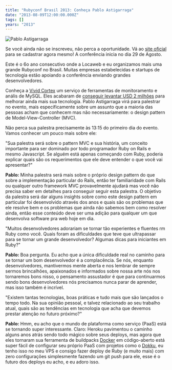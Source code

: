 ```yaml
---
title: "Rubyconf Brasil 2013: Conheça Pablo Astigarraga"
date: "2013-08-09T12:00:00.000Z"
tags: []
years: "2013"
---
```


<p></p>
<p><img src="http://www.rubyconf.com.br/assets/speakers/PabloAstigarraga-719eb0412701f47d718e49f5b8142860.jpg" srcset="http://www.rubyconf.com.br/assets/speakers/PabloAstigarraga-719eb0412701f47d718e49f5b8142860.jpg 2x" alt="Pablo Astigarraga"></p>
<p>Se você ainda não se inscreveu, não perca a oportunidade. Vá ao <a href="http://www.rubyconf.com.br">site oficial</a> para se cadastrar agora mesmo! A conferência inicia no dia 29 de Agosto.</p>
<p>Este é o 6o ano consecutivo onde a Locaweb e eu organizamos mais uma grande Rubyconf no Brasil. Muitas empresas estabelecidas e startups de tecnologia estão apoiando a conferência enviando grandes desenvolvedores.</p>
<p>Conheça a <a href="http://vividcortex.com">Vivid Cortex</a> um serviço de ferramentas de monitoramento e anális de MySQL. Eles acabaram de <a href="https://vividcortex.com/blog/2013/08/07/we-raised-2m-to-revolutionize-monitoring/">conseguir levantar USD 2 milhões</a> para melhorar ainda mais sua tecnologia. Pablo Astigarraga virá para palestrar no evento, mais especificamente sobre um assunto que a maioria das pessoas acham que conhecem mas não necessariamente: o design pattern de Model-View-Controller (MVC).</p>
<p>Não perca sua palestra precisamente às 13:15 do primeiro dia do evento. Vamos conhecer um pouco mais sobre ele:</p>
<p></p>
<p></p>
<p>"Sua palestra será sobre o pattern MVC e sua história, um conceito importante para ser dominado por todo programador Ruby on Rails e mesmo Javascript. Se alguém está apenas começando com Ruby, poderia explicar quais são os requerimentos que ele deve entender o que você vai apresentar?"</p>
<p><strong>Pablo:</strong> Minha palestra será mais sobre o próprio design pattern do que sobre a implementação particular do Rails, então ter familiaridade com Rails ou qualquer outro framework MVC provavelmente ajudará mas você não precisa saber em detalhes para conseguir seguir esta palestra. O objetivo da palestra será dar alguns insights sobre como este design pattern em particular foi desenvolvido através dos anos e quais são os problemas que ele resolve bem e os problemas que ainda não sabemos bem como resolver ainda, então esse conteúdo deve ser uma adição para qualquer um que desenvolva software pra web hoje em dia.</p>
<p>"Muitos desenvolvedores adorariam se tornar tão experientes e fluentes rm Ruby como você. Quais foram as dificuldades que teve que ultrapassar para se tornar um grande desenvolvedor? Algumas dicas para iniciantes em Ruby?"</p>
<p><strong>Pablo:</strong> Boa pergunta. Eu acho que a única dificuldade real no caminho para se tornar um bom desenvolvedor é a complacência. Se nós, enquanto desenvolvedores, mantivermos mente aberta e nos lembrar de sempre sermos brincalhões, apaixonados e informados sobre nossa arte nós nos tornaremos bons nisso, o pensamento assustador é que para continuarmos sendo bons desenvolvedores nós precisamos nunca parar de aprender, mas isso também é incrível.</p>
<p>"Existem tantas tecnologias, boas práticas e tudo mais que são lançados o tempo todo. Na sua opinião pessoal, e talvez relacionado ao seu trabalho atual, quais são as tendências em tecnologia que acha que devemos prestar atenção no futuro próximo?"</p>
<p><strong>Pablo:</strong> Hmm, eu acho que o mundo de plataforma como serviço (PaaS) está se tornando super interessante. Claro: Heroku pavimentou o caminho alguns anos atrás sendo todo mágico sobre seus deploys, mas agora que eles tornaram sua ferramenta de buildpacks <a href="https://www.docker.io/">Docker</a> em código-aberto está super fácil de configurar seu próprio PaaS com projetos como o <a href="https://github.com/progrium/dokku">Dokku</a>, eu tenho isso no meu VPS e consigo fazer deploy de Ruby (e muito mais) com zero configurações simplesmente fazendo um git push para ele, esse é o futuro dos deploys eu acho, e eu adoro isso.</p>
<p></p>